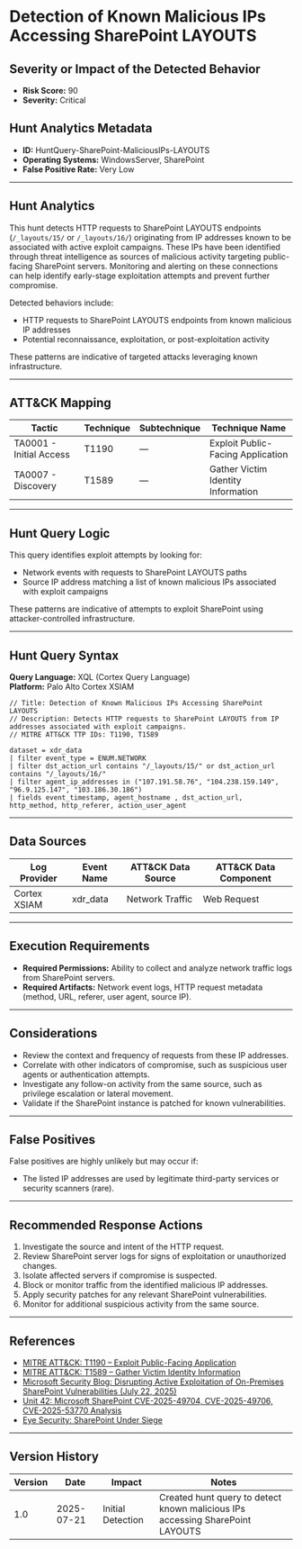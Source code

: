 # Detection of Known Malicious IPs Accessing SharePoint LAYOUTS

## Severity or Impact of the Detected Behavior
- **Risk Score:** 90
- **Severity:** Critical

## Hunt Analytics Metadata

- **ID:** HuntQuery-SharePoint-MaliciousIPs-LAYOUTS
- **Operating Systems:** WindowsServer, SharePoint
- **False Positive Rate:** Very Low

---

## Hunt Analytics

This hunt detects HTTP requests to SharePoint LAYOUTS endpoints (`/_layouts/15/` or `/_layouts/16/`) originating from IP addresses known to be associated with active exploit campaigns. These IPs have been identified through threat intelligence as sources of malicious activity targeting public-facing SharePoint servers. Monitoring and alerting on these connections can help identify early-stage exploitation attempts and prevent further compromise.

Detected behaviors include:

- HTTP requests to SharePoint LAYOUTS endpoints from known malicious IP addresses
- Potential reconnaissance, exploitation, or post-exploitation activity

These patterns are indicative of targeted attacks leveraging known infrastructure.

---

## ATT&CK Mapping

| Tactic                        | Technique   | Subtechnique | Technique Name                                 |
|------------------------------|-------------|--------------|-----------------------------------------------|
| TA0001 - Initial Access       | T1190       | —            | Exploit Public-Facing Application             |
| TA0007 - Discovery           | T1589       | —            | Gather Victim Identity Information            |

---

## Hunt Query Logic

This query identifies exploit attempts by looking for:

- Network events with requests to SharePoint LAYOUTS paths
- Source IP address matching a list of known malicious IPs associated with exploit campaigns

These patterns are indicative of attempts to exploit SharePoint using attacker-controlled infrastructure.

---

## Hunt Query Syntax

**Query Language:** XQL (Cortex Query Language)  
**Platform:** Palo Alto Cortex XSIAM

```xql
// Title: Detection of Known Malicious IPs Accessing SharePoint LAYOUTS
// Description: Detects HTTP requests to SharePoint LAYOUTS from IP addresses associated with exploit campaigns.
// MITRE ATT&CK TTP IDs: T1190, T1589

dataset = xdr_data   
| filter event_type = ENUM.NETWORK  
| filter dst_action_url contains "/_layouts/15/" or dst_action_url contains "/_layouts/16/"    
| filter agent_ip_addresses in ("107.191.58.76", "104.238.159.149", "96.9.125.147", "103.186.30.186") 
| fields event_timestamp, agent_hostname , dst_action_url, http_method, http_referer, action_user_agent  
```

---

## Data Sources

| Log Provider   | Event Name   | ATT&CK Data Source | ATT&CK Data Component |
|---------------|--------------|--------------------|-----------------------|
| Cortex XSIAM  | xdr_data     | Network Traffic    | Web Request           |

---

## Execution Requirements

- **Required Permissions:** Ability to collect and analyze network traffic logs from SharePoint servers.
- **Required Artifacts:** Network event logs, HTTP request metadata (method, URL, referer, user agent, source IP).

---

## Considerations

- Review the context and frequency of requests from these IP addresses.
- Correlate with other indicators of compromise, such as suspicious user agents or authentication attempts.
- Investigate any follow-on activity from the same source, such as privilege escalation or lateral movement.
- Validate if the SharePoint instance is patched for known vulnerabilities.

---

## False Positives

False positives are highly unlikely but may occur if:

- The listed IP addresses are used by legitimate third-party services or security scanners (rare).

---

## Recommended Response Actions

1. Investigate the source and intent of the HTTP request.
2. Review SharePoint server logs for signs of exploitation or unauthorized changes.
3. Isolate affected servers if compromise is suspected.
4. Block or monitor traffic from the identified malicious IP addresses.
5. Apply security patches for any relevant SharePoint vulnerabilities.
6. Monitor for additional suspicious activity from the same source.

---

## References

- [MITRE ATT&CK: T1190 – Exploit Public-Facing Application](https://attack.mitre.org/techniques/T1190/)
- [MITRE ATT&CK: T1589 – Gather Victim Identity Information](https://attack.mitre.org/techniques/T1589/)
- [Microsoft Security Blog: Disrupting Active Exploitation of On-Premises SharePoint Vulnerabilities (July 22, 2025)](https://www.microsoft.com/en-us/security/blog/2025/07/22/disrupting-active-exploitation-of-on-premises-sharepoint-vulnerabilities/)
- [Unit 42: Microsoft SharePoint CVE-2025-49704, CVE-2025-49706, CVE-2025-53770 Analysis](https://unit42.paloaltonetworks.com/microsoft-sharepoint-cve-2025-49704-cve-2025-49706-cve-2025-53770/)
- [Eye Security: SharePoint Under Siege](https://research.eye.security/sharepoint-under-siege/)

---

## Version History

| Version | Date       | Impact            | Notes                                                                                      |
|---------|------------|-------------------|--------------------------------------------------------------------------------------------|
| 1.0     | 2025-07-21 | Initial Detection | Created hunt query to detect known malicious IPs accessing SharePoint LAYOUTS |
